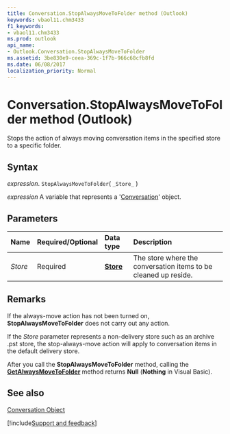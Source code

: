 ```yaml
---
title: Conversation.StopAlwaysMoveToFolder method (Outlook)
keywords: vbaol11.chm3433
f1_keywords:
- vbaol11.chm3433
ms.prod: outlook
api_name:
- Outlook.Conversation.StopAlwaysMoveToFolder
ms.assetid: 3be830e9-ceea-369c-1f7b-966c68cfb8fd
ms.date: 06/08/2017
localization_priority: Normal
---
```



# Conversation.StopAlwaysMoveToFolder method (Outlook)

Stops the action of always moving conversation items in the specified store to a specific folder.


## Syntax

_expression_. `StopAlwaysMoveToFolder`( `_Store_` )

_expression_ A variable that represents a '[Conversation](Outlook.Conversation.md)' object.


## Parameters



|Name|Required/Optional|Data type|Description|
|:-----|:-----|:-----|:-----|
| _Store_|Required| **[Store](Outlook.Store.md)**|The store where the conversation items to be cleaned up reside.|

## Remarks

If the always-move action has not been turned on,  **StopAlwaysMoveToFolder** does not carry out any action.

If the  _Store_ parameter represents a non-delivery store such as an archive .pst store, the stop-always-move action will apply to conversation items in the default delivery store.

After you call the  **StopAlwaysMoveToFolder** method, calling the **[GetAlwaysMoveToFolder](Outlook.Conversation.GetAlwaysMoveToFolder.md)** method returns **Null** (**Nothing** in Visual Basic).


## See also


[Conversation Object](Outlook.Conversation.md)

[!include[Support and feedback](~/includes/feedback-boilerplate.md)]